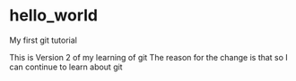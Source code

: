 # hello_world
My first git tutorial

This is Version 2 of my learning of git
The reason for the change is that so I can continue to learn about git
